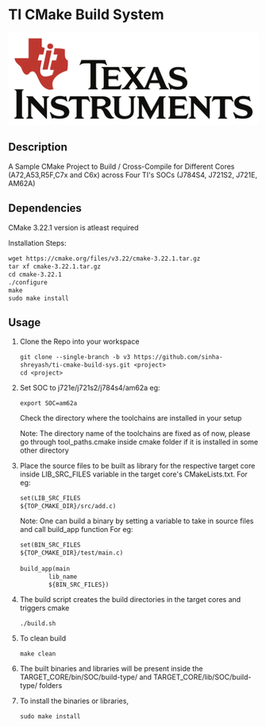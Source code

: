 # TI CMake Build System

![](docs/TI.png)

## Description
A Sample CMake Project to Build / Cross-Compile for Different Cores (A72,A53,R5F,C7x and C6x) across Four TI's SOCs (J784S4, J721S2, J721E, AM62A)

## Dependencies
CMake 3.22.1 version is atleast required

Installation Steps:
```
wget https://cmake.org/files/v3.22/cmake-3.22.1.tar.gz
tar xf cmake-3.22.1.tar.gz
cd cmake-3.22.1
./configure
make
sudo make install
```

## Usage
1.  Clone the Repo into your workspace
    ```
    git clone --single-branch -b v3 https://github.com/sinha-shreyash/ti-cmake-build-sys.git <project>
    cd <project>
    ```
2.  Set SOC to j721e/j721s2/j784s4/am62a
    eg:
    ```
    export SOC=am62a
    ```
    Check the directory where the toolchains are installed in your setup

    Note: The directory name of the toolchains are fixed as of now, please go through tool_paths.cmake inside cmake folder if it is installed in some other directory

3.  Place the source files to be built as library for the respective target core inside LIB_SRC_FILES variable in the target core's         CMakeLists.txt.
    For eg:
    ```
    set(LIB_SRC_FILES
    ${TOP_CMAKE_DIR}/src/add.c)
    ```
    Note: One can build a binary by setting a variable to take in source files and call build_app function
    For eg:
    ```
    set(BIN_SRC_FILES
    ${TOP_CMAKE_DIR}/test/main.c)

    build_app(main
            lib_name
            ${BIN_SRC_FILES})
    ```
4.  The build script creates the build directories in the target cores and triggers cmake
    ```
    ./build.sh
    ```

5.  To clean build
    ```
    make clean
    ```

6.  The built binaries and libraries will be present inside the TARGET_CORE/bin/SOC/build-type/ and TARGET_CORE/lib/SOC/build-type/ folders

7.  To install the binaries or libraries,
    ```
    sudo make install
    ```

